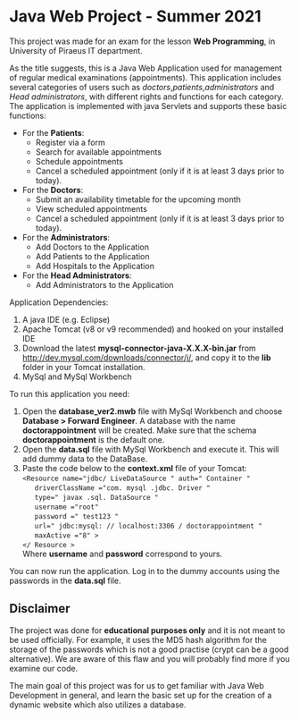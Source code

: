 
# Java Web Project - Summer 2021

This project was made for an exam for the lesson **Web Programming**, in University of Piraeus IT department.

As the title suggests, this is a Java Web Application used for management of regular medical examinations (appointments). This application includes several categories of users such as *doctors*,*patients*,*administrators* and *Head administrators*, with different rights and functions for each category. The application is implemented with java Servlets and supports these basic functions:


* For the **Patients**:
    - Register via a form
    - Search for available appointments
    - Schedule appointments
    - Cancel a scheduled appointment (only if it is at least 3 days prior to today).
* For the **Doctors**:
    - Submit an availability timetable for the upcoming month
    - View scheduled appointments
    - Cancel a scheduled appointment (only if it is at least 3 days prior to today).
* For the **Administrators**:
    - Add Doctors to the Application
    - Add Patients to the Application
    - Add Hospitals to the Application
* For the **Head Administrators**:
    - Add Administrators to the Application




Application Dependencies:
1. A java IDE (e.g. Eclipse)
2. Apache Tomcat (v8 or v9 recommended) and hooked on your installed IDE
3. Download the latest **mysql-connector-java-X.X.X-bin.jar** from http://dev.mysql.com/downloads/connector/j/, and copy it to the **lib** folder in your Tomcat installation.
4. MySql and MySql Workbench


To run this application you need:
1. Open the **database_ver2.mwb** file with MySql Workbench and choose **Database > Forward Engineer**. A database with the name **doctorappointment** will be created. Make sure that the schema **doctorappointment** is the default one.
2. Open the **data.sql** file with MySql Workbench and execute it. This will add dummy data to the DataBase.
3. Paste the code below to the **context.xml** file of your Tomcat:  
`<Resource name="jdbc/ LiveDataSource " auth=" Container "`  
`	driverClassName ="com. mysql .jdbc. Driver "`  
`	type=" javax .sql. DataSource "`  
`	username ="root"`  
`	password =" test123 "`  
`	url=" jdbc:mysql: // localhost:3306 / doctorappointment "`  
`	maxActive ="8" >`  
`</ Resource >`  
Where **username** and **password** correspond to yours.  


You can now run the application. Log in to the dummy accounts using the passwords in the **data.sql** file.

## Disclaimer

The project was done for **educational purposes only** and it is not meant to be used officially. For example, it uses the MD5 hash algorithm for the storage of the passwords which is not a good practise (crypt can be a good alternative). We are aware of this flaw and you will probably find more if you examine our code.

The main goal of this project was for us to get familiar with Java Web Development in general, and learn the basic set up for the creation of a dynamic website which also utilizes a database.
